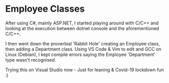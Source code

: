 # Employee Classes

After using C#, mainly ASP.NET, I started playing around with C/C++ and looking
at the execution between dotnet console and the aforementioned C/C++.

I then went down the proverbial 'Rabbit Hole' creating an Employee class, then adding
a Department class. Using VS Code & Vim to edit and GCC on Linux (Debian), I kept
compile errors saying the Employee 'Department' type wasn't recognised.

Trying this on Visual Studio now - Just for leaning & Covid-19 lockdown fun :)